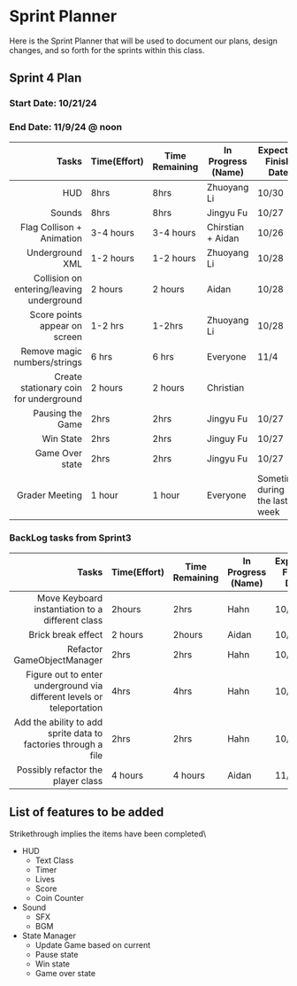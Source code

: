 # Sprint Planner
Here is the Sprint Planner that will be used to document our plans, design changes, and so forth for the sprints within this class.

## Sprint 4 Plan

### Start Date: 10/21/24 
### End Date: 11/9/24 @ noon

| Tasks | Time(Effort) | Time Remaining | In Progress (Name) | Expected Finish Date | Finished Date |
|------:|--------------|----------------|--------------------|----------------------|---------------|
| HUD | 8hrs |8hrs|Zhuoyang Li| 10/30|
| Sounds |8hrs|8hrs| Jingyu Fu| 10/27| 
| Flag Collison + Animation | 3-4 hours | 3-4 hours | Chirstian + Aidan | 10/26 |
| Underground XML | 1-2 hours | 1-2 hours | Zhuoyang Li| 10/28 |
| Collision on entering/leaving underground  | 2 hours | 2 hours | Aidan | 10/28 |
| Score points appear on screen | 1-2 hrs| 1-2hrs | Zhuoyang Li | 10/28| |
| Remove magic numbers/strings | 6 hrs| 6 hrs | Everyone | 11/4 |
| Create stationary coin for underground | 2 hours |  2 hours | Christian |
| Pausing the Game |2hrs|2hrs | Jingyu Fu|10/27|
| Win State | 2hrs| 2hrs |Jinguy Fu|10/27|
| Game Over state | 2hrs|2hrs  |Jingyu Fu|10/27|
| Grader Meeting | 1 hour | 1 hour | Everyone | Sometime during the last week |

### BackLog tasks from Sprint3
| Tasks | Time(Effort) | Time Remaining | In Progress (Name) | Expected Finish Date | Finished Date |
|------:|--------------|----------------|--------------------|----------------------|---------------|
| Move Keyboard instantiation to a different class | 2hours | 2hrs | Hahn | 10/28
| Brick break effect | 2 hours| 2hours | Aidan | 10/28 |
| Refactor GameObjectManager | 2hrs | 2hrs | Hahn | 10/28
| Figure out to enter underground via different levels or teleportation | 4hrs | 4hrs | Hahn | 10/30
| Add the ability to add sprite data to factories through a file | 2hrs| 2hrs| Hahn | 10/30
| Possibly refactor the player class | 4 hours | 4 hours | Aidan | 11/4 |


## List of features to be added
Strikethrough implies the items have been completed\
* HUD
  - Text Class
  - Timer
  - Lives
  - Score
  - Coin Counter
* Sound
  - SFX
  - BGM
* State Manager
  - Update Game based on current
  - Pause state
  - Win state
  - Game over state


